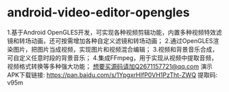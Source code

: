 # android-video-editor-opengles
1.基于Android OpenGLES开发，可实现各种视频剪辑功能，内置多种视频特效滤镜和转场动画，还可按需增加各种自定义滤镜和转场动画； 2.通过OpenGLES渲染图片，把图片当成视频，实现图片和视频混合编辑； 3.视频和背景音乐合成，可自定义任意时段的背景音乐； 4.集成FFmpeg，用于实现从视频中提取音频，视频格式转换等多种强大功能；
想要买源码请加Q2671157721@qq.com
演示APK下载链接: https://pan.baidu.com/s/1YpgxrHIfP0VH1PzTht-ZWQ 提取码: v95m
